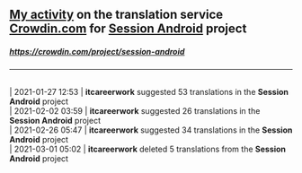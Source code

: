 ## [My activity](https://crowdin.com/profile/itcareerwork/activity "My profile") on the translation service [Crowdin.com](https://crowdin.com "crowdin.com") for [Session Android](https://crowdin.com/project/session-android "Session Android") project
##### <https://crowdin.com/project/session-android>
***
<br>| 2021-01-27 12:53 | **itcareerwork** suggested 53 translations in the **Session Android** project
<br>| 2021-02-02 03:59 | **itcareerwork** suggested 26 translations in the **Session Android** project
<br>| 2021-02-26 05:47 | **itcareerwork** suggested 34 translations in the **Session Android** project
<br>| 2021-03-01 05:02 | **itcareerwork** deleted 5 translations from the **Session Android** project
